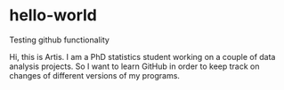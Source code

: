 # hello-world
Testing github functionality

Hi, this is Artis. I am a PhD statistics student working on a couple of data analysis projects. So I want to learn GitHub in order to keep track on changes of different versions of my programs.
